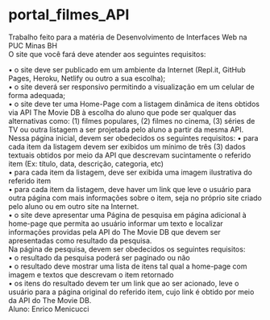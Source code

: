 # portal_filmes_API
Trabalho feito para a matéria de Desenvolvimento de Interfaces Web na PUC Minas BH<br>
O site que você fará deve atender aos seguintes requisitos: <br>

• o site deve ser publicado em um ambiente da Internet (Repl.it, GitHub Pages, Heroku, Netlify ou outro a sua escolha);<br>
• o site deverá ser responsivo permitindo a visualização em um celular de forma adequada;<br>
• o site deve ter uma Home-Page com a listagem dinâmica de itens obtidos via API The Movie DB à escolha do aluno que pode ser qualquer das alternativas como: (1) filmes populares, (2) filmes no cinema, (3) séries de TV ou outra listagem a ser projetada pelo aluno a partir da mesma API. Nessa página inicial, devem ser obedecidos os seguintes requisitos:
  • para cada item da listagem devem ser exibidos um mínimo de três (3) dados textuais obtidos por meio da API que descrevam sucintamente o referido item (Ex: título, data, descrição, categoria, etc)<br>
  • para cada item da listagem, deve ser exibida uma imagem ilustrativa do referido item<br>
  • para cada item da listagem, deve haver um link que leve o usuário para outra página com mais informações sobre o item, seja no próprio site criado pelo aluno ou em outro site na Internet.<br>
• o site deve apresentar uma Página de pesquisa em página adicional à home-page que permita ao usuário informar um texto e localizar informações providas pela API do The Movie DB que devem ser apresentadas como resultado da pesquisa. <br>
Na página de pesquisa, devem ser obedecidos os seguintes requisitos:<br>
  • o resultado da pesquisa poderá ser paginado ou não<br>
  • o resultado deve mostrar uma lista de itens tal qual a home-page com imagem e textos que descrevam o item retornado<br>
  • os itens do resultado devem ter um link que ao ser acionado, leve o usuário para a página original do referido item, cujo link é obtido por meio da API do The Movie DB.
<br>Aluno: Enrico Menicucci

